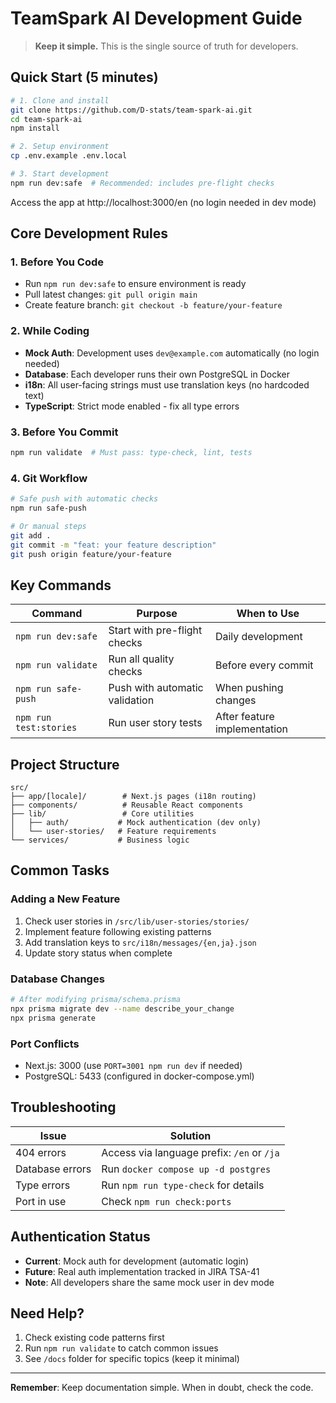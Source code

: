 # TeamSpark AI Development Guide

> **Keep it simple.** This is the single source of truth for developers.

## Quick Start (5 minutes)

```bash
# 1. Clone and install
git clone https://github.com/D-stats/team-spark-ai.git
cd team-spark-ai
npm install

# 2. Setup environment
cp .env.example .env.local

# 3. Start development
npm run dev:safe  # Recommended: includes pre-flight checks
```

Access the app at http://localhost:3000/en (no login needed in dev mode)

## Core Development Rules

### 1. Before You Code
- Run `npm run dev:safe` to ensure environment is ready
- Pull latest changes: `git pull origin main`
- Create feature branch: `git checkout -b feature/your-feature`

### 2. While Coding
- **Mock Auth**: Development uses `dev@example.com` automatically (no login needed)
- **Database**: Each developer runs their own PostgreSQL in Docker
- **i18n**: All user-facing strings must use translation keys (no hardcoded text)
- **TypeScript**: Strict mode enabled - fix all type errors

### 3. Before You Commit
```bash
npm run validate  # Must pass: type-check, lint, tests
```

### 4. Git Workflow
```bash
# Safe push with automatic checks
npm run safe-push

# Or manual steps
git add .
git commit -m "feat: your feature description"
git push origin feature/your-feature
```

## Key Commands

| Command | Purpose | When to Use |
|---------|---------|-------------|
| `npm run dev:safe` | Start with pre-flight checks | Daily development |
| `npm run validate` | Run all quality checks | Before every commit |
| `npm run safe-push` | Push with automatic validation | When pushing changes |
| `npm run test:stories` | Run user story tests | After feature implementation |

## Project Structure

```
src/
├── app/[locale]/        # Next.js pages (i18n routing)
├── components/          # Reusable React components  
├── lib/                 # Core utilities
│   ├── auth/           # Mock authentication (dev only)
│   └── user-stories/   # Feature requirements
└── services/           # Business logic
```

## Common Tasks

### Adding a New Feature
1. Check user stories in `/src/lib/user-stories/stories/`
2. Implement feature following existing patterns
3. Add translation keys to `src/i18n/messages/{en,ja}.json`
4. Update story status when complete

### Database Changes
```bash
# After modifying prisma/schema.prisma
npx prisma migrate dev --name describe_your_change
npx prisma generate
```

### Port Conflicts
- Next.js: 3000 (use `PORT=3001 npm run dev` if needed)
- PostgreSQL: 5433 (configured in docker-compose.yml)

## Troubleshooting

| Issue | Solution |
|-------|----------|
| 404 errors | Access via language prefix: `/en` or `/ja` |
| Database errors | Run `docker compose up -d postgres` |
| Type errors | Run `npm run type-check` for details |
| Port in use | Check `npm run check:ports` |

## Authentication Status

- **Current**: Mock auth for development (automatic login)
- **Future**: Real auth implementation tracked in JIRA TSA-41
- **Note**: All developers share the same mock user in dev mode

## Need Help?

1. Check existing code patterns first
2. Run `npm run validate` to catch common issues
3. See `/docs` folder for specific topics (keep it minimal)

---

**Remember**: Keep documentation simple. When in doubt, check the code.